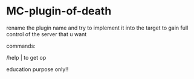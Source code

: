 # MC-plugin-of-death
rename the plugin name and try to implement it into the target to gain full control 
of the server that u want

commands:

/help <player> | to get op

education purpose only!!
